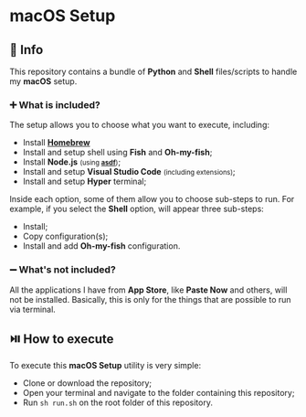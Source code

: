 # **macOS** Setup

## 📄 Info

This repository contains a bundle of **Python** and **Shell** files/scripts to handle my **macOS** setup.

### ➕ What is included?

The setup allows you to choose what you want to execute, including:

- Install [**Homebrew**](https://brew.sh/)
- Install and setup shell using **Fish** and **Oh-my-fish**;
- Install **Node.js** <small>(using [**asdf**](https://asdf-vm.com/))</small>;
- Install and setup **Visual Studio Code** <small>(including extensions)</small>;
- Install and setup **Hyper** terminal;

Inside each option, some of them allow you to choose sub-steps to run.
For example, if you select the **Shell** option, will appear three sub-steps:

- Install;
- Copy configuration(s);
- Install and add **Oh-my-fish** configuration.

### ➖ What's not included?

All the applications I have from **App Store**, like **Paste Now** and others, will not be installed. Basically, this is
only for the things that are possible to run via terminal.

## ⏯️ How to execute

To execute this **macOS Setup** utility is very simple:
- Clone or download the repository;
- Open your terminal and navigate to the folder containing this repository;
- Run `sh run.sh` on the root folder of this repository.